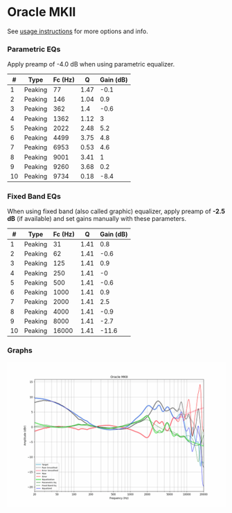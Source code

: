 # Oracle MKII
See [usage instructions](https://github.com/jaakkopasanen/AutoEq#usage) for more options and info.

### Parametric EQs
Apply preamp of -4.0 dB when using parametric equalizer.

|   # | Type    |   Fc (Hz) |    Q |   Gain (dB) |
|-----|---------|-----------|------|-------------|
|   1 | Peaking |        77 | 1.47 |        -0.1 |
|   2 | Peaking |       146 | 1.04 |         0.9 |
|   3 | Peaking |       362 | 1.4  |        -0.6 |
|   4 | Peaking |      1362 | 1.12 |         3   |
|   5 | Peaking |      2022 | 2.48 |         5.2 |
|   6 | Peaking |      4499 | 3.75 |         4.8 |
|   7 | Peaking |      6953 | 0.53 |         4.6 |
|   8 | Peaking |      9001 | 3.41 |         1   |
|   9 | Peaking |      9260 | 3.68 |         0.2 |
|  10 | Peaking |      9734 | 0.18 |        -8.4 |

### Fixed Band EQs
When using fixed band (also called graphic) equalizer, apply preamp of **-2.5 dB** (if available) and set gains manually with these parameters.

|   # | Type    |   Fc (Hz) |    Q |   Gain (dB) |
|-----|---------|-----------|------|-------------|
|   1 | Peaking |        31 | 1.41 |         0.8 |
|   2 | Peaking |        62 | 1.41 |        -0.6 |
|   3 | Peaking |       125 | 1.41 |         0.9 |
|   4 | Peaking |       250 | 1.41 |        -0   |
|   5 | Peaking |       500 | 1.41 |        -0.6 |
|   6 | Peaking |      1000 | 1.41 |         0.9 |
|   7 | Peaking |      2000 | 1.41 |         2.5 |
|   8 | Peaking |      4000 | 1.41 |        -0.9 |
|   9 | Peaking |      8000 | 1.41 |        -2.7 |
|  10 | Peaking |     16000 | 1.41 |       -11.6 |

### Graphs
![](./Oracle%20MKII.png)
